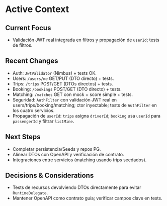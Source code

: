 # Active Context

## Current Focus
- Validación JWT real integrada en filtros y propagación de `userId`; tests de filtros.

## Recent Changes
- Auth: `JwtValidator` (Nimbus) + tests OK.
- Users: `/users/me` GET/PUT (DTO directo) + tests.
- Trips: `/trips` POST/GET (DTOs directos) + tests.
- Booking: `/bookings` POST/GET (DTO directo) + tests.
- Matching: `/matches` GET con mock + score simple + tests.
- Seguridad: `AuthFilter` con validación JWT real en users/trips/booking/matching; ctor inyectable; tests de `AuthFilter` en los cuatro servicios.
- Propagación de `userId`: `trips` asigna `driverId`; `booking` usa `userId` para `passengerId` y filtrar `listMine`.

## Next Steps
- Completar persistencia/Seeds y repos PG.
- Alinear DTOs con OpenAPI y verificación de contrato.
- Integraciones entre servicios (matching usando trips seedados).

## Decisions & Considerations
- Tests de recursos devolviendo DTOs directamente para evitar `RuntimeDelegate`.
- Mantener OpenAPI como contrato guía; verificar campos clave en tests.
